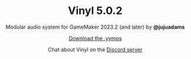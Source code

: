 <h1 align="center">Vinyl 5.0.2</h1>

<p align="center">Modular audio system for GameMaker 2023.2 (and later) by <b>@jujuadams</b></p>

<p align="center"><a href="https://github.com/JujuAdams/Vinyl/releases/">Download the .yymps</a></p>

<p align="center">Chat about Vinyl on the <a href="https://discord.gg/8krYCqr">Discord server</a></p>
